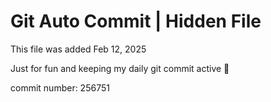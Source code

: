 # Git Auto Commit | Hidden File

This file was added Feb 12, 2025

Just for fun and keeping my daily git commit active 🤪

commit number: 256751
